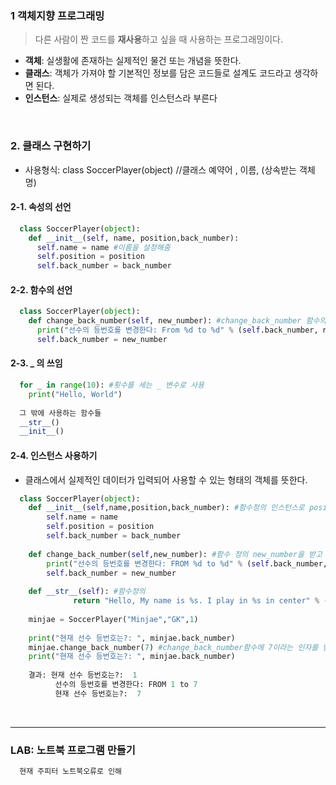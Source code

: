 ### 1 객체지향 프로그래밍
> 다른 사람이 짠 코드를 **재사용**하고 싶을 때 사용하는 프로그래밍이다.   
- **객체**: 실생활에 존재하는 실제적인 물건 또는 개념을 뜻한다.  
- **클래스**: 객체가 가져야 할 기본적인 정보를 담은 코드들로 설계도 코드라고 생각하면 된다.  
- **인스턴스**: 실제로 생성되는 객체를 인스턴스라 부른다  
<br>

### 2. 클래스 구현하기
- 사용형식: class SoccerPlayer(object)  //클래스 예약어 , 이름, (상속받는 객체명)  

#### 2-1. 속성의 선언
```python
  class SoccerPlayer(object):
    def __init__(self, name, position,back_number):
      self.name = name #이름을 설정해줌
      self.position = position
      self.back_number = back_number
```

#### 2-2. 함수의 선언
```python
  class SoccerPlayer(object):
    def change_back_number(self, new_number): #change_back_number 함수의 정의를 해놓음
      print("선수의 등번호를 변경한다: From %d to %d" % (self.back_number, new_number))
      self.back_number = new_number
```

#### 2-3. _ 의 쓰임
```python
  for _ in range(10): #횟수를 세는 _ 변수로 사용
    print("Hello, World")
    
  그 밖에 사용하는 함수들
  __str__()
  __init__()
```

#### 2-4. 인스턴스 사용하기
- 클래스에서 실제적인 데이터가 입력되어 사용할 수 있는 형태의 객체를 뜻한다.  
```python
  class SoccerPlayer(object):
    def __init__(self,name,position,back_number): #함수정의 인스턴스로 position,back_number을 받고 있다.
        self.name = name
        self.position = position
        self.back_number = back_number
        
    def change_back_number(self,new_number): #함수 정의 new_number을 받고 있다.
        print("선수의 등번호를 변경한다: FROM %d to %d" % (self.back_number,new_number))
        self.back_number = new_number
        
    def __str__(self): #함수정의
              return "Hello, My name is %s. I play in %s in center" % (self.name,self.position)
              
    minjae = SoccerPlayer("Minjae","GK",1)
    
    print("현재 선수 등번호는?: ", minjae.back_number)
    minjae.change_back_number(7) #change_back_number함수에 7이라는 인자를 넘긴다. 그럼 7이 new_number로 들어가게 된다..
    print("현재 선수 등번호는?: ", minjae.back_number)
    
    결과: 현재 선수 등번호는?:  1
          선수의 등번호를 변경한다: FROM 1 to 7
          현재 선수 등번호는?:  7
```

<br>
<hr>

### LAB: 노트북 프로그램 만들기 
```python
  현재 주피터 노트북오류로 인해 
```
